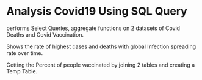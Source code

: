 # Analysis Covid19 Using SQL Query

performs Select Queries, aggregate functions on 2 datasets of Covid Deaths and Covid Vaccination.

Shows the rate of highest cases and deaths with global Infection spreading rate over time.

Getting the Percent of people vaccinated by joining 2 tables and creating a Temp Table.
